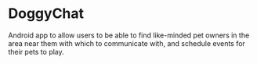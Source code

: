 # DoggyChat
Android app to allow users to be able to find like-minded pet owners in the area near them with which to communicate with, 
and schedule events for their pets to play.



